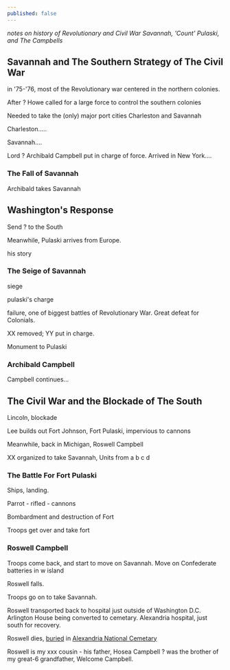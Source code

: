 ```yaml
---
published: false
---
```

_notes on history of Revolutionary and Civil War Savannah, 'Count' Pulaski, and The Campbells_

## Savannah and The Southern Strategy of The Civil War

in '75-'76, most of the Revolutionary war centered in the northern colonies.

After ? Howe called for a large force to control the southern colonies

Needed to take the (only) major port cities Charleston and Savannah

Charleston.....

Savannah....

Lord ? Archibald Campbell put in charge of force. Arrived in New York....

### The Fall of Savannah

Archibald takes Savannah

## Washington's Response

Send ? to the South

Meanwhile, Pulaski arrives from Europe.

his story

### The Seige of Savannah

siege

pulaski's charge

failure, one of biggest battles of Revolutionary War. Great defeat for Colonials.

XX removed; YY put in charge.

Monument to Pulaski

### Archibald Campbell

Campbell continues... 

## The Civil War and the Blockade of The South

Lincoln, blockade

Lee builds out Fort Johnson, Fort Pulaski, impervious to cannons

Meanwhile, back in Michigan, Roswell Campbell

XX organized to take Savannah, Units from a b c d

### The Battle For Fort Pulaski

Ships, landing. 

Parrot - rifled - cannons

Bombardment and destruction of Fort

Troops get over and take fort

### Roswell Campbell

Troops come back, and start to move on Savannah. Move on Confederate batteries in w island

Roswell falls.

Troops go on to take Savannah. 

Roswell transported back to hospital just outside of Washington D.C.  Arlington House being converted to cemetary. Alexandria hospital, just south for recovery. 

Roswell dies, [buried](https://www.findagrave.com/cgi-bin/fg.cgi?page=gr&GRid=8071615) in [Alexandria National Cemetary](https://www.cem.va.gov/cems/nchp/alexandriava.asp) 

Roswell is my xxx cousin - his father, Hosea Campbell ? was the brother of my great-6 grandfather, Welcome Campbell.
